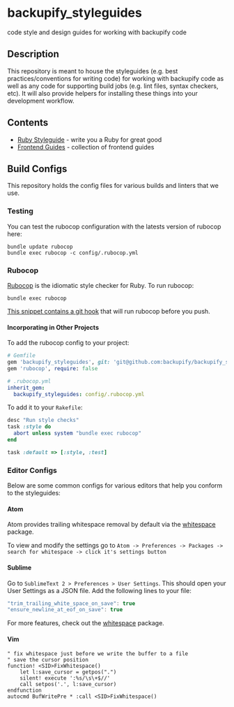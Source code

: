 # backupify_styleguides
code style and design guides for working with backupify code

## Description

This repository is meant to house the styleguides (e.g. best practices/conventions for writing code) for working with backupify code
as well as any code for supporting build jobs (e.g. lint files, syntax checkers, etc). It will also provide helpers for installing
these things into your development workflow.

## Contents

* [Ruby Styleguide](https://github.com/backupify/backupify_styleguides/blob/master/RubyStyleguide.md) - write you a Ruby for great good
* [Frontend Guides](https://github.com/backupify/backupify_styleguides/blob/master/FrontendGuides.md) - collection of frontend guides

## Build Configs

This repository holds the config files for various builds and linters that we use.

### Testing

You can test the rubocop configuration with the latests version of rubocop here:

```
bundle update rubocop
bundle exec rubocop -c config/.rubocop.yml
```

### Rubocop

[Rubocop](https://github.com/bbatsov/rubocop) is the idiomatic style checker for Ruby. To run rubocop:

```
bundle exec rubocop
```

[This snippet contains a git hook](https://gist.github.com/jbodah/6c3448056d1fe727de10) that will run rubocop before you push.

#### Incorporating in Other Projects

To add the rubocop config to your project:

```rb
# Gemfile
gem 'backupify_styleguides', git: 'git@github.com:backupify/backupify_styleguides.git', require: false
gem 'rubocop', require: false
```

```yml
# .rubocop.yml
inherit_gem:
  backupify_styleguides: config/.rubocop.yml
```

To add it to your `Rakefile`:

```rb
desc "Run style checks"
task :style do
  abort unless system "bundle exec rubocop"
end

task :default => [:style, :test]
```

### Editor Configs

Below are some common configs for various editors that help you conform to the styleguides:

#### Atom

Atom provides trailing whitespace removal by default via the [whitespace](https://atom.io/packages/whitespace) package.

To view and modify the settings go to `Atom -> Preferences -> Packages -> search for whitespace -> click it's settings button`

#### Sublime

Go to `SublimeText 2 > Preferences > User Settings`. This should open your User Settings as a JSON file. Add the following lines to your file:

```javascript
"trim_trailing_white_space_on_save": true
"ensure_newline_at_eof_on_save": true
```

For more features, check out the [whitespace](https://packagecontrol.io/packages/Whitespace) package.

#### Vim

```
" fix whitespace just before we write the buffer to a file
" save the cursor position
function! <SID>FixWhitespace()
    let l:save_cursor = getpos(".")
    silent! execute ':%s/\s\+$//'
    call setpos('.', l:save_cursor)
endfunction
autocmd BufWritePre * :call <SID>FixWhitespace()
```
